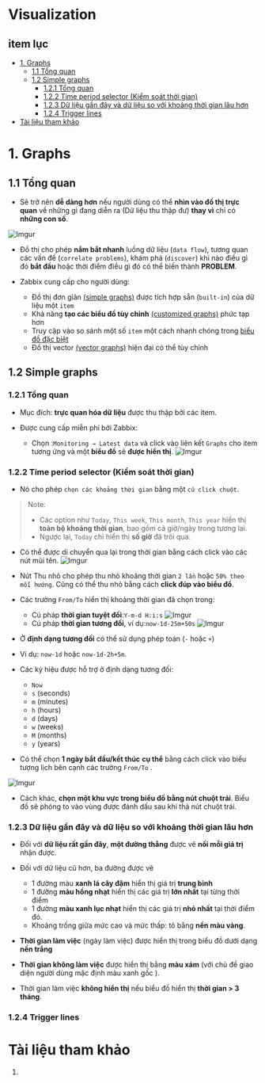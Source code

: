 <h1> Visualization </h1>

<h2> item lục </h2>

- [1. Graphs](#1-graphs)
  - [1.1 Tổng quan](#11-tổng-quan)
  - [1.2 Simple graphs](#12-simple-graphs)
    - [1.2.1 Tổng quan](#121-tổng-quan)
    - [1.2.2 Time period selector (Kiểm soát thời gian)](#122-time-period-selector-kiểm-soát-thời-gian)
    - [1.2.3 Dữ liệu gần đây và dữ liệu so với khoảng thời gian lâu hơn](#123-dữ-liệu-gần-đây-và-dữ-liệu-so-với-khoảng-thời-gian-lâu-hơn)
    - [1.2.4 Trigger lines](#124-trigger-lines)
- [Tài liệu tham khảo](#tài-liệu-tham-khảo)

# 1. Graphs
## 1.1 Tổng quan
- Sẽ trở nên **dễ dàng hơn** nếu người dùng có thể **nhìn vào đồ thị trực quan** về những gì đang diễn ra (Dữ liệu thu thập đư) **thay vì** chỉ có **những con số**.

![Imgur](https://i.imgur.com/pj823Lp.png)

- Đồ thị cho phép **nắm bắt nhanh** luồng dữ liệu (`data flow`), tương quan các vấn đề (`correlate problems`), khám phá (`discover`) khi nào điều gì đó **bắt đầu** hoặc thời điểm điều gì đó có thể biến thành **PROBLEM**.

- Zabbix cung cấp cho người dùng:

  - Đồ thị đơn giản [(simple graphs)](https://www.zabbix.com/documentation/current/en/manual/config/visualization/graphs/simple) được tích hợp sẵn (`built-in`) của dữ liệu một `item`
  - Khả năng **tạo các biểu đồ tùy chỉnh** [(customized graphs)](https://www.zabbix.com/documentation/current/en/manual/config/visualization/graphs/custom) phức tạp hơn
  - Truy cập vào so sánh một số `item` một cách nhanh chóng trong [biểu đồ đặc biệt](https://www.zabbix.com/documentation/current/en/manual/config/visualization/graphs/adhoc)
  - Đồ thị vector [(vector graphs)](https://www.zabbix.com/documentation/current/en/manual/web_interface/frontend_sections/monitoring/dashboard/widgets#graph) hiện đại có thể tùy chỉnh

## 1.2 Simple graphs
### 1.2.1 Tổng quan
- Mục đích: **trực quan hóa dữ liệu** được thu thập bởi các item.

- Được cung cấp miễn phí bởi Zabbix:
  - Chọn :`Monitoring → Latest data` và click vào liên kết `Graphs` cho item tương ứng và một **biểu đồ** sẽ **được hiển thị**.
    ![Imgur](https://i.imgur.com/cnU7Sxg.png)
 
### 1.2.2 Time period selector (Kiểm soát thời gian)
- Nó cho phép `chọn các khoảng thời gian` bằng một `cú click chuột`.

> Note:
> - Các option như `Today`, `This week`, `This month`, `This year` hiển thị **toàn bộ khoảng thời gian**, bao gồm cả giờ/ngày trong tương lai.
> - Ngược lại, `Today` chỉ hiển thị **số giờ** đã trôi qua.

- Có thể được di chuyển qua lại trong thời gian bằng cách click vào các nút mũi tên.
    ![Imgur](https://i.imgur.com/FpS9DSK.png)
-  Nút Thu nhỏ cho phép thu nhỏ khoảng thời gian `2 lần` hoặc `50% theo mỗi hướng`. Cũng có thể thu nhỏ bằng cách **click đúp vào biểu đồ**.

- Các trường `From/To` hiển thị khoảng thời gian đã chọn trong:

  - Cú pháp **thời gian tuyệt đối**:`Y-m-d H:i:s`
    ![Imgur](https://i.imgur.com/EAsez6H.png)
  - Cú pháp **thời gian tương đối**, ví dụ:`now-1d-25m+50s`
    ![Imgur](https://i.imgur.com/A8NCx9r.png)


- Ở **định dạng tương đối** có thể sử dụng phép toán (`-` hoặc `+`)
- Ví dụ: `now-1d` hoặc `now-1d-2h+5m`. 
- Các ký hiệu được hỗ trợ ở định dạng tương đối:
  - `Now`
  - `s` (seconds)
  - `m` (minutes)
  - `h` (hours)
  - `d` (days)
  - `w` (weeks)
  - `M` (months)
  - `y` (years)

- Có thể chọn **1 ngày bắt đầu/kết thúc** **cụ thể** bằng cách click vào biểu tượng lịch bên cạnh các trường `From/To` .

![Imgur](https://i.imgur.com/SoctamI.png)


- Cách khác, **chọn một khu vực trong biểu đồ bằng nút chuột trái**. Biểu đồ sẽ phóng to vào vùng được đánh dấu sau khi thả nút chuột trái.


### 1.2.3 Dữ liệu gần đây và dữ liệu so với khoảng thời gian lâu hơn
- Đối với **dữ liệu rất gần đây**, **một đường thẳng** được vẽ **nối mỗi giá trị** nhận được.

- Đối với dữ liệu cũ hơn, ba đường được vẽ 
  - 1 đường màu **xanh lá cây đậm** hiển thị giá trị **trung bình**
  - 1 đường **màu hồng nhạt** hiển thị các giá trị **lớn nhất** tại từng thời điểm
  - 1 đường **màu xanh lục nhạt** hiển thị các giá trị **nhỏ nhất** tại thời điểm đó. 
  - Khoảng trống giữa mức cao và mức thấp: tô bằng **nền màu vàng**.

- **Thời gian làm việc** (ngày làm việc) được hiển thị trong biểu đồ dưới dạng **nền trắng**
- **Thời gian không làm việc** được hiển thị bằng **màu xám** (với chủ đề giao diện người dùng mặc định màu xanh gốc ).

- Thời gian làm việc **không hiển thị** nếu biểu đồ hiển thị **thời gian > 3 tháng**.

### 1.2.4 Trigger lines

# Tài liệu tham khảo

1. 